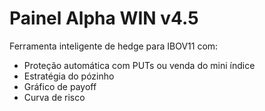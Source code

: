 
# Painel Alpha WIN v4.5

Ferramenta inteligente de hedge para IBOV11 com:
- Proteção automática com PUTs ou venda do mini índice
- Estratégia do pózinho
- Gráfico de payoff
- Curva de risco
